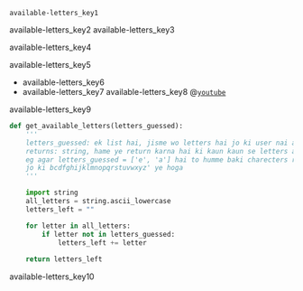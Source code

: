 ```ngMeta
available-letters_key1
```

available-letters_key2
available-letters_key3


available-letters_key4


available-letters_key5
- available-letters_key6
- available-letters_key7
available-letters_key8
@[`youtube`](https://www.`youtube`.com/watch?v=qks4QueruIM)

available-letters_key9
```python
def get_available_letters(letters_guessed):
    '''
    letters_guessed: ek list hai, jisme wo letters hai jo ki user nai abhi tak guess kare hai
    returns: string, hame ye return karna hai ki kaun kaun se letters aapne nahi guess kare abhi tak
    eg agar letters_guessed = ['e', 'a'] hai to humme baki charecters return karne hai
    jo ki bcdfghijklmnopqrstuvwxyz' ye hoga
    '''

    import string
    all_letters = string.ascii_lowercase
    letters_left = ""

    for letter in all_letters:
        if letter not in letters_guessed:
            letters_left += letter
    
    return letters_left
```
available-letters_key10

